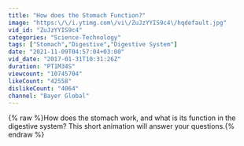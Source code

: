 ```yaml
---
title: "How does the Stomach Function?"
image: "https:\/\/i.ytimg.com\/vi\/ZuJzYYIS9c4\/hqdefault.jpg"
vid_id: "ZuJzYYIS9c4"
categories: "Science-Technology"
tags: ["Stomach","Digestive","Digestive System"]
date: "2021-11-09T04:57:04+03:00"
vid_date: "2017-01-31T10:31:26Z"
duration: "PT1M34S"
viewcount: "10745704"
likeCount: "42558"
dislikeCount: "4064"
channel: "Bayer Global"
---
```

{% raw %}How does the stomach work, and what is its function in the digestive system? This short animation will answer your questions.{% endraw %}
